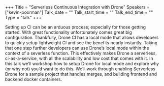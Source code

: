 +++
Title = "Serverless Continuous Integration with Drone"
Speakers = ["kevin-poorman"]
Talk_date = ""
Talk_start_time = ""
Talk_end_time = ""
Type = "talk"
+++

Setting up CI can be an arduous process; especially for those getting started. With great functionality unfortunately comes great big configuration. Thankfully, Drone CI has a local mode that allows developers to quickly setup lightweight CI and see the benefits nearly instantly.
Taking that one step further developers can use Drone’s local mode within the context of a severless function. This effectively makes Drone a serverless, ci-as-a-service, with all the scalability and low cost that comes with it.
In this talk we’ll workshop how to setup Drone for local mode and explore why (or why not) you’d want to do this. We’ll work through enabling Serverless Drone for a sample project that handles merges, and building frontend and backend docker containers.